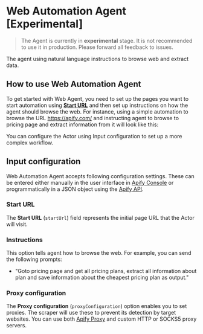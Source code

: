 # Web Automation Agent [Experimental]

> The Agent is currently in **experimental** stage. It is not recommended to use it in production. Please forward all feedback to issues.

The agent using natural language instructions to browse web and extract data.

## How to use Web Automation Agent

To get started with Web Agent, you need to set up the pages you want to start automation using [**Start URL**](#start-url) and then set up instructions on how the agent should browse the web.
For instance, using a simple automation to browse the URL https://apify.com/ and instructing agent to browse to pricing page and extract information from it will look like this:


You can configure the Actor using Input configuration to set up a more complex workflow.

## Input configuration

Web Automation Agent accepts following configuration settings.
These can be entered either manually in the user interface in [Apify Console](https://console.apify.com)
or programmatically in a JSON object using the [Apify API](https://apify.com/docs/api/v2#/reference/actors/run-collection/run-actor).

### Start URL

The **Start URL** (`startUrl`) field represents the initial page URL that the Actor will visit.

### Instructions

This option tells agent how to browse the web. For example, you can send the following prompts:

- "Goto pricing page and get all pricing plans, extract all information about plan and save information about the cheapest pricing plan as output."

### Proxy configuration

The **Proxy configuration** (`proxyConfiguration`) option enables you to set proxies.
The scraper will use these to prevent its detection by target websites.
You can use both [Apify Proxy](https://apify.com/proxy) and custom HTTP or SOCKS5 proxy servers.

